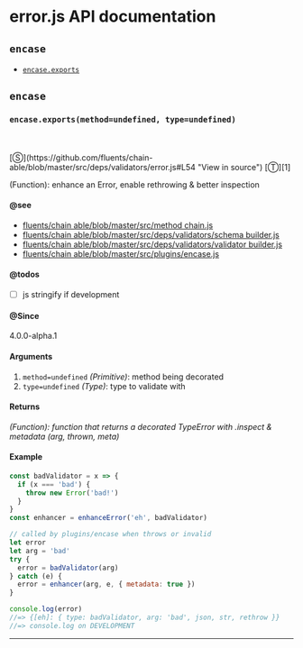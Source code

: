 # error.js API documentation

<!-- div class="toc-container" -->

<!-- div -->

## `encase`
* <a href="#encase-prototype-exports"  data-meta="exports method undefined type undefined"  data-call="exports method undefined type undefined"  data-category="Methods"  data-description="Function enhance an Error enable rethrowing better inspection"  data-name="exports"  data-member="encase"  data-see="href https github com fluents chain able blob master src MethodChain js label fluents chain able blob master src method chain js href https github com fluents chain able blob master src deps validators schemaBuilder js label fluents chain able blob master src deps validators schema builder js href https github com fluents chain able blob master src deps validators validatorBuilder js label fluents chain able blob master src deps validators validator builder js href https github com fluents chain able blob master src plugins encase js label fluents chain able blob master src plugins encase js"  data-todos="js stringify if development"  data-all="meta exports method undefined type undefined call exports method undefined type undefined category Methods description Function enhance an Error enable rethrowing better inspection name exports member encase see href https github com fluents chain able blob master src MethodChain js label fluents chain able blob master src method chain js href https github com fluents chain able blob master src deps validators schemaBuilder js label fluents chain able blob master src deps validators schema builder js href https github com fluents chain able blob master src deps validators validatorBuilder js label fluents chain able blob master src deps validators validator builder js href https github com fluents chain able blob master src plugins encase js label fluents chain able blob master src plugins encase js notes todos js stringify if development n klassProps" >`encase.exports`</a>

<!-- /div -->

<!-- /div -->

<!-- div class="doc-container" -->

<!-- div -->

## `encase`

<!-- div -->

<h3 id="encase-prototype-exports" data-member="encase" data-category="Methods" data-name="exports"><code>encase.exports(method=undefined, type=undefined)</code></h3>
<br>
<br>
[&#x24C8;](https://github.com/fluents/chain-able/blob/master/src/deps/validators/error.js#L54 "View in source") [&#x24C9;][1]

(Function): enhance an Error, enable rethrowing & better inspection


#### @see 

* <a href="https://github.com/fluents/chain-able/blob/master/src/MethodChain.js" >fluents/chain able/blob/master/src/method chain.js</a>
* <a href="https://github.com/fluents/chain-able/blob/master/src/deps/validators/schemaBuilder.js" >fluents/chain able/blob/master/src/deps/validators/schema builder.js</a>
* <a href="https://github.com/fluents/chain-able/blob/master/src/deps/validators/validatorBuilder.js" >fluents/chain able/blob/master/src/deps/validators/validator builder.js</a>
* <a href="https://github.com/fluents/chain-able/blob/master/src/plugins/encase.js" >fluents/chain able/blob/master/src/plugins/encase.js</a>

#### @todos 

- [ ] js stringify if development
 

#### @Since
4.0.0-alpha.1

#### Arguments
1. `method=undefined` *(Primitive)*: method being decorated
2. `type=undefined` *(Type)*: type to validate with

#### Returns
*(Function): function that returns a decorated TypeError with .inspect & metadata (arg, thrown, meta)*

#### Example
```js
const badValidator = x => {
  if (x === 'bad') {
    throw new Error('bad!')
  }
}
const enhancer = enhanceError('eh', badValidator)

// called by plugins/encase when throws or invalid
let error
let arg = 'bad'
try {
  error = badValidator(arg)
} catch (e) {
  error = enhancer(arg, e, { metadata: true })
}

console.log(error)
//=> {[eh]: { type: badValidator, arg: 'bad', json, str, rethrow }}
//=> console.log on DEVELOPMENT

```
---

<!-- /div -->

<!-- /div -->

<!-- /div -->

 [1]: #encase "Jump back to the TOC."

